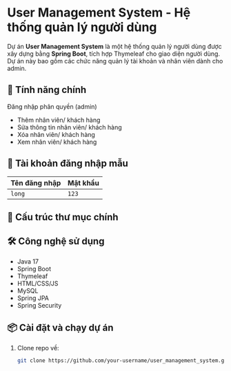 # User Management System - Hệ thống quản lý người dùng

Dự án **User Management System** là một hệ thống quản lý người dùng được xây dựng bằng **Spring Boot**, tích hợp Thymeleaf cho giao diện người dùng. Dự án này bao gồm các chức năng quản lý tài khoản và nhân viên dành cho admin.

## 🚀 Tính năng chính

Đăng nhập phân quyền (admin)
-  Thêm nhân viên/ khách hàng
-  Sửa thông tin nhân viên/ khách hàng
-  Xóa nhân viên/ khách hàng
-  Xem nhân viên/ khách hàng


## 👤 Tài khoản đăng nhập mẫu

| Tên đăng nhập | Mật khẩu |
|---------------|----------|
| `long`        | `123`    |

## 📂 Cấu trúc thư mục chính


## 🛠 Công nghệ sử dụng

- Java 17
- Spring Boot
- Thymeleaf
- HTML/CSS/JS
- MySQL
- Spring JPA
- Spring Security
## 📦 Cài đặt và chạy dự án

1. Clone repo về:
   ```bash
   git clone https://github.com/your-username/user_management_system.git
